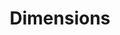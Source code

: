 ---
layout: default
bigquery: https://console.cloud.google.com/bigquery?p=covid-19-dimensions-ai&page=table&d=data&t=publications
contributors: Digital Science, https://www.digital-science.com/
cost: Free for personal, non-commercial use.
description: Dimensions contains more than 100 million publications, ranging from
  articles published in scholarly journals, books and book chapters, to preprints
  and conference proceedings. All publications are contextualized with linked data
  sets, funding, publications, patents, clinical trials, and policy documents. You
  can also view associated categories, funders, institutions, and researcher profiles.
documentation: https://docs.dimensions.ai/bigquery/index.html
last_edit: Mon, 04 Apr 2022 19:04:00 GMT
location: https://www.dimensions.ai/products/free/
maintained_by: Digital Science, https://www.digital-science.com/
schema_fields: '[''id'', ''supporting_grant_ids'', ''repository_name'', ''arxiv_id'',
  ''original_assignee_countries'', ''abstract'', ''original_title'', ''issue'', ''original_assignee_orgs'',
  ''funding_usd'', ''associated_publication_doi'', ''category_rcdc'', ''funding_currency'',
  ''organisation_details'', ''funding_gbp'', ''date_print'', ''category_sdg'', ''cited_by_ids'',
  ''metrics'', ''language'', ''priority_year'', ''linkout'', ''date_imported_gbq'',
  ''links'', ''funding_amount'', ''pages'', ''pmid'', ''conference'', ''category_hrcs_hc'',
  ''authors'', ''inventor_names'', ''legal_status'', ''parent_id'', ''proceedings_title'',
  ''aliases'', ''open_access_categories'', ''doi'', ''expiration_year'', ''research_org_state_names'',
  ''citations'', ''brief_title'', ''category_hra'', ''associated_grant_ids'', ''research_org_country_names'',
  ''family_id'', ''date_normal'', ''funder_org_acronyms'', ''title'', ''funder_org_countries'',
  ''publication_date'', ''publication_year'', ''external_ids'', ''repository_url'',
  ''year'', ''phase'', ''repository_id'', ''expiration_date'', ''family_members_ids'',
  ''research_org_countries'', ''editors'', ''book_title'', ''citation_string'', ''associated_publication_pmid'',
  ''journal_lists'', ''clinical_trial_ids'', ''name'', ''category_icrp_ct'', ''concepts'',
  ''original_abstract'', ''conditions'', ''research_org_state_codes'', ''journal'',
  ''acronyms'', ''categories'', ''pmcid'', ''subtitles'', ''funder_countries'', ''established'',
  ''current_assignee_countries'', ''embargo_date'', ''current_assignee_orgs'', ''investigators'',
  ''filing_date'', ''type'', ''acknowledgements'', ''interventions'', ''funder_orgs'',
  ''wikipedia_url'', ''reference_ids'', ''category_bra'', ''funder_org_cities'', ''resulting_publication_doi'',
  ''resulting_publication_ids'', ''date_modified'', ''funding_cad'', ''granted_date'',
  ''granted_year'', ''grant_number'', ''funding_eur'', ''current_assignee'', ''types'',
  ''funding_details'', ''funding_cny'', ''patent_ids'', ''researcher_ids'', ''volume'',
  ''filing_year'', ''mesh_terms'', ''mesh_headings'', ''family_count'', ''cpc'', ''foa_number'',
  ''email_address'', ''category_icrp_cso'', ''eisbn'', ''relationships'', ''associated_publication_arxiv_id'',
  ''original_assignee'', ''license'', ''publication_ids'', ''publisher'', ''date_inserted'',
  ''active_years'', ''research_orgs'', ''category_hrcs_rac'', ''ipcr'', ''research_org_city_names'',
  ''application_number'', ''gender'', ''legal_events'', ''filing_status'', ''registry'',
  ''open_access_categories_v2'', ''created_date'', ''research_org_cities'', ''labels'',
  ''start_date'', ''funder_org_state_codes'', ''funding_aud'', ''assignee_orgs'',
  ''funder_org'', ''funding_chf'', ''funding_jpy'', ''date'', ''source_id'', ''associated_publication_id'',
  ''funding_nzd'', ''date_online'', ''altmetrics'', ''book_series_title'', ''status'',
  ''kind'', ''isbn'', ''acronym'', ''category_uoa'', ''priority_date'', ''end_date'',
  ''description'', ''end_year'', ''assignee_countries'', ''category_for'', ''address'',
  ''start_year'', ''citations_count'', ''jurisdiction'']'
shortname: dimensions
tags:
- scholarly literature
- patents
- funding
- clinical trials
- academic profiles
terms_of_use: 'Use of both the Dimensions COVID-19 dataset and full Dimensions dataset
  are subject to the Dimensions Terms of use: https://www.dimensions.ai/policies-terms-legal '
title: Dimensions
uuid: dcff88bd-fe6b-4fdb-8159-809bf9d7bc1c
---